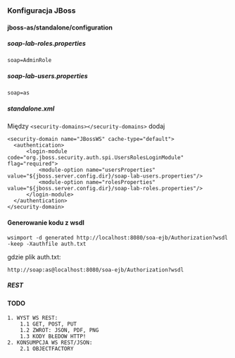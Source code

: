 ### Konfiguracja JBoss

#### jboss-as/standalone/configuration
##### soap-lab-roles.properties
```
soap=AdminRole
```
##### soap-lab-users.properties
```
soap=as
```
##### standalone.xml

Między ```<security-domains></security-domains>``` dodaj
```
<security-domain name="JBossWS" cache-type="default">
  <authentication>
      <login-module code="org.jboss.security.auth.spi.UsersRolesLoginModule" flag="required">
          <module-option name="usersProperties" value="${jboss.server.config.dir}/soap-lab-users.properties"/>
          <module-option name="rolesProperties" value="${jboss.server.config.dir}/soap-lab-roles.properties"/>
      </login-module>
  </authentication>
</security-domain>
```

#### Generowanie kodu z wsdl

```
wsimport -d generated http://localhost:8080/soa-ejb/Authorization?wsdl -keep -Xauthfile auth.txt
```

gdzie plik auth.txt:

```
http://soap:as@localhost:8080/soa-ejb/Authorization?wsdl
```

##### REST
#### TODO

```
1. WYST WS REST:
    1.1 GET, POST, PUT
    1.2 ZWROT: JSON, PDF, PNG
    1.3 KODY BŁEDOW HTTP!
2. KONSUMPCJA WS REST/JSON:
    2.1 OBJECTFACTORY
```
